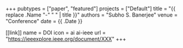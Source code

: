 +++
pubtypes = ["paper", "featured"]
projects = ["Default"]
title = "{{ replace .Name "-" " " | title }}"
authors = "Subho S. Banerjee"
venue = "Conference"
date = {{ .Date }}

[[link]]
  name = DOI
  icon = ai ai-ieee
  url = "https://ieeexplore.ieee.org/document/XXX"
+++
